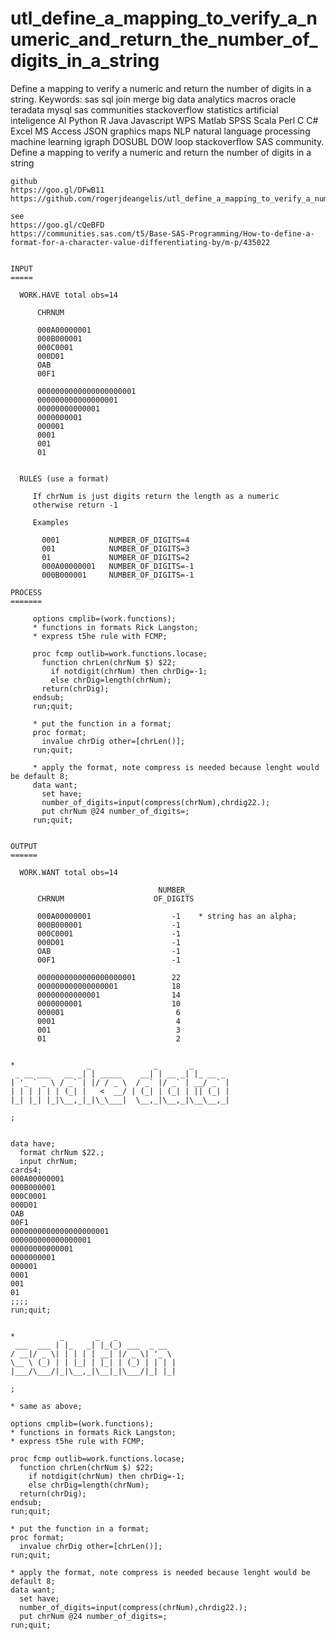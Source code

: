 # utl_define_a_mapping_to_verify_a_numeric_and_return_the_number_of_digits_in_a_string
Define a mapping to verify a numeric and return the number of digits in a string. Keywords: sas sql join merge big data analytics macros oracle teradata mysql sas communities stackoverflow statistics artificial inteligence AI Python R Java Javascript WPS Matlab SPSS Scala Perl C C# Excel MS Access JSON graphics maps NLP natural language processing machine learning igraph DOSUBL DOW loop stackoverflow SAS community.
    Define a mapping to verify a numeric and return the number of digits in a string

    github
    https://goo.gl/DFwB11
    https://github.com/rogerjdeangelis/utl_define_a_mapping_to_verify_a_numeric_and_return_the_number_of_digits_in_a_string

    see
    https://goo.gl/cQeBFD
    https://communities.sas.com/t5/Base-SAS-Programming/How-to-define-a-format-for-a-character-value-differentiating-by/m-p/435022


    INPUT
    =====

      WORK.HAVE total obs=14

          CHRNUM

          000A00000001
          000B000001
          000C0001
          000D01
          OAB
          00F1

          0000000000000000000001
          000000000000000001
          00000000000001
          0000000001
          000001
          0001
          001
          01


      RULES (use a format)

         If chrNum is just digits return the length as a numeric
         otherwise return -1

         Examples

           0001           NUMBER_OF_DIGITS=4
           001            NUMBER_OF_DIGITS=3
           01             NUMBER_OF_DIGITS=2
           000A00000001   NUMBER_OF_DIGITS=-1
           000B000001     NUMBER_OF_DIGITS=-1

    PROCESS
    =======

         options cmplib=(work.functions);
         * functions in formats Rick Langston;
         * express t5he rule with FCMP;

         proc fcmp outlib=work.functions.locase;
           function chrLen(chrNum $) $22;
             if notdigit(chrNum) then chrDig=-1;
             else chrDig=length(chrNum);
           return(chrDig);
         endsub;
         run;quit;

         * put the function in a format;
         proc format;
           invalue chrDig other=[chrLen()];
         run;quit;

         * apply the format, note compress is needed because lenght would be default 8;
         data want;
           set have;
           number_of_digits=input(compress(chrNum),chrdig22.);
           put chrNum @24 number_of_digits=;
         run;quit;


    OUTPUT
    ======

      WORK.WANT total obs=14

                                     NUMBER_
          CHRNUM                    OF_DIGITS

          000A00000001                  -1    * string has an alpha;
          000B000001                    -1
          000C0001                      -1
          000D01                        -1
          OAB                           -1
          00F1                          -1

          0000000000000000000001        22
          000000000000000001            18
          00000000000001                14
          0000000001                    10
          000001                         6
          0001                           4
          001                            3
          01                             2


    *                _              _       _
     _ __ ___   __ _| | _____    __| | __ _| |_ __ _
    | '_ ` _ \ / _` | |/ / _ \  / _` |/ _` | __/ _` |
    | | | | | | (_| |   <  __/ | (_| | (_| | || (_| |
    |_| |_| |_|\__,_|_|\_\___|  \__,_|\__,_|\__\__,_|

    ;


    data have;
      format chrNum $22.;
      input chrNum;
    cards4;
    000A00000001
    000B000001
    000C0001
    000D01
    OAB
    00F1
    0000000000000000000001
    000000000000000001
    00000000000001
    0000000001
    000001
    0001
    001
    01
    ;;;;
    run;quit;


    *          _       _   _
     ___  ___ | |_   _| |_(_) ___  _ __
    / __|/ _ \| | | | | __| |/ _ \| '_ \
    \__ \ (_) | | |_| | |_| | (_) | | | |
    |___/\___/|_|\__,_|\__|_|\___/|_| |_|

    ;

    * same as above;

    options cmplib=(work.functions);
    * functions in formats Rick Langston;
    * express t5he rule with FCMP;

    proc fcmp outlib=work.functions.locase;
      function chrLen(chrNum $) $22;
        if notdigit(chrNum) then chrDig=-1;
        else chrDig=length(chrNum);
      return(chrDig);
    endsub;
    run;quit;

    * put the function in a format;
    proc format;
      invalue chrDig other=[chrLen()];
    run;quit;

    * apply the format, note compress is needed because lenght would be default 8;
    data want;
      set have;
      number_of_digits=input(compress(chrNum),chrdig22.);
      put chrNum @24 number_of_digits=;
    run;quit;


